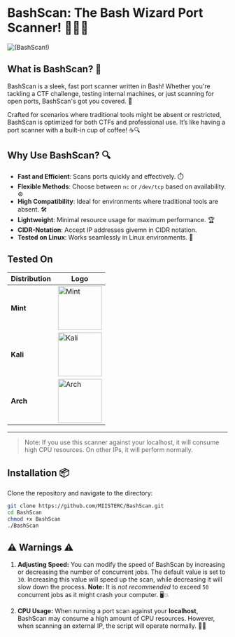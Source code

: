 # BashScan: The Bash Wizard Port Scanner! 🧙‍♂️✨
![(BashScan!)](https://github.com/user-attachments/assets/13928fea-a608-4a66-acc5-8817d47d1d5f)
## What is BashScan? 🤔

BashScan is a sleek, fast port scanner written in Bash! Whether you're tackling a CTF challenge, testing internal machines, or just scanning for open ports, BashScan's got you covered. 🚀

Crafted for scenarios where traditional tools might be absent or restricted, BashScan is optimized for both CTFs and professional use. It’s like having a port scanner with a built-in cup of coffee! ☕🔍

## Why Use BashScan? 🔍

- **Fast and Efficient**: Scans ports quickly and effectively. ⏱️
- **Flexible Methods**: Choose between `nc` or `/dev/tcp` based on availability. ⚙️
- **High Compatibility**: Ideal for environments where traditional tools are absent. 🛠️
- **Lightweight**: Minimal resource usage for maximum performance. 🏆
- **CIDR-Notation**: Accept IP addresses givemn in CIDR notation.
- **Tested on Linux**: Works seamlessly in Linux environments. 🐧

## Tested On

| Distribution | Logo |
|--------------|------|
| **Mint**     | <img src="https://upload.wikimedia.org/wikipedia/commons/3/3f/Linux_Mint_logo_without_wordmark.svg" alt="Mint" width="100"/> |
| **Kali**     | <img src="https://www.kali.org/images/kali-dragon-icon.svg" alt="Kali" width="100"/> |
| **Arch**     | <img src="https://i.pinimg.com/564x/37/a2/10/37a2104ab623f2c68820686b2fb593d7.jpg" alt="Arch" width="100"/> |

---

> Note: If you use this scanner against your localhost, it will consume high CPU resources. On other IPs, it will perform normally.
## Installation 📦

Clone the repository and navigate to the directory:

```bash
git clone https://github.com/MIISTERC/BashScan.git
cd BashScan
chmod +x BashScan
./BashScan
```

## ⚠️ **Warnings** ⚠️

1. **Adjusting Speed:** You can modify the speed of BashScan by increasing or decreasing the number of concurrent jobs. The default value is set to `30`. Increasing this value will speed up the scan, while decreasing it will slow down the process. **Note:** It is *not recommended* to exceed `50` concurrent jobs as it might crash your computer. 🖥️💥

2. **CPU Usage:** When running a port scan against your **localhost**, BashScan may consume a high amount of CPU resources. However, when scanning an external IP, the script will operate normally. 🚦🔄

